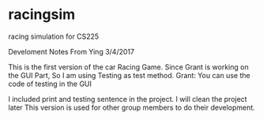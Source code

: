 # racingsim
racing simulation for CS225

Develoment Notes From Ying 3/4/2017

This is the first version of the car Racing Game.
Since Grant is working on the GUI Part, So I am using Testing as test method.
Grant: You can use the code of testing in the GUI

I included print and testing sentence in the project. I will clean the project later
This version is used for other group members to do their development.